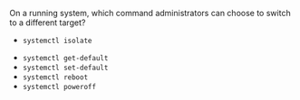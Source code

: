On a running system, which command administrators can choose to switch to a different target? 

+ `systemctl isolate`
* `systemctl get-default`
* `systemctl set-default`
* `systemctl reboot`
* `systemctl poweroff`
